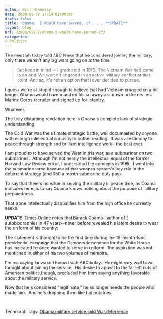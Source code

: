 ```yaml
---
author: Bill Hennessy
date: 2008-09-07 17:14:01+00:00
draft: false
title: 'Obama:  I Would Have Served, if . . . **UPDATE**'
layout: blog
url: /2008/09/07/obama-i-would-have-served-if/
categories:
- Politics
---
```


The messiah today told [ABC News](https://politicalticker.blogs.cnn.com/2008/09/07/obama-i-once-considered-joining-military/) that he considered joining the military, only there weren't any big wars going on at the time. 


> But keep in mind — I graduated in 1979. The Vietnam War had come to an end. We weren't engaged in an active military conflict at that point. And so, it's not an option that I ever decided to pursue.


I guess we're all stupid enough to believe that had Vietnam dragged on a bit longer, Obama would have marched his scrawny ass down to the nearest Marine Corps recruiter and signed up for infantry.

Whatever.

The truly disturbing revelation here is Obama's complete lack of strategic understanding.

The Cold War was the ultimate strategic battle, well documented by anyone with enough intellectual curiosity to bother reading.  It was a testimony to peace through strength and brilliant intelligence work--the best ever. 

I am proud to to have served the West in this war, as a submariner on two submarines.  Although I'm not nearly the intellectual equal of the former Harvard Law Review editor, I understood the concepts in 1985.  I went into the submarine force because of that weapon system's key role in the deterrent strategy (and $50 a month submarine duty pay). 

To say that there's no value in serving the military in peace time, as Obama indicates here, is to say Obama knows nothing about the purpose of military preparedness. 

That alone intellectually disqualifies him from the high office he currently seeks.

**UPDATE**  [Times Online](https://www.telegraph.co.uk/news/newstopics/uselection2008/barackobama/2700555/Barack-Obama-wanted-to-join-the-US-military.html) notes that Barack Obama--author of 2 autobiographies in 47 years--never before revealed his latent desire to wear the uniform of his country:

The statement is thought to be the first time during the 19-month-long presidential campaign that the Democratic nominee for the White House has indicated he once wanted to serve in uniform. The aspiration was not mentioned in either of his two volumes of memoirs.

I'm not saying he wasn't honest with ABC today.  He might very well have thought about joining the service.  His desire to appeal to the far left nuts of American politics,though, precluded him from saying anything favorable about the military service.

Now that he's considered "legitimate," he no longer needs the people who made him.  And he's dropping them like hot potatoes.  

 


Technorati Tags: [Obama](https://technorati.com/tags/Obama),[military service](https://technorati.com/tags/military%20service),[cold War](https://technorati.com/tags/cold%20War),[deterrence](https://technorati.com/tags/deterrence)
